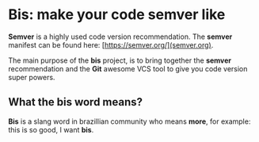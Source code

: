 # Bis: make your code semver like
**Semver** is a highly used code version recommendation. The **semver** manifest can be found here: [https://semver.org/](semver.org).

The main purpose of the **bis** project, is to bring together the **semver** recommendation and the **Git** awesome VCS tool to give you code version super powers. 

## What the bis word means?
**Bis** is a slang word in brazillian community who means **more**, for example: this is so good, I want **bis**.
